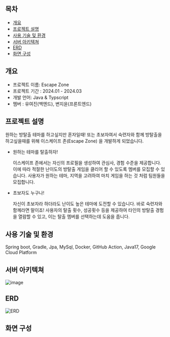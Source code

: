 ## 목차
  - [개요](#개요)
  - [프로젝트 설명](#프로젝트-설명)
  - [사용 기술 및 환경](#사용-기술-및-환경)
  - [서버 아키텍쳐](#서버-아키텍쳐)
  - [ERD](#ERD)
  - [화면 구성](#화면-구성)


## 개요
- 프로젝트 이름: Escape Zone
- 프로젝트 기간 : 2024.01 - 2024.03
- 개발 언어: Java & Typscript
- 멤버 : 유여진(백엔드), 변지윤(프론트엔드)

## 프로젝트 설명
원하는 방탈출 테마를 하고싶지만 혼자일때! 또는 초보자여서 숙련자와 함께 방탈출을 하고싶을때를 위해 이스케이프 존(Escape Zone) 을 개발하게 되었습니다.

* ﻿﻿원하는 테마를 탈출하자!
  
  이스케이프 존에서는 자신의 프로필을 생성하여 관심사, 경험 수준을 제공합니다. 이에 따라 적절한 난이도의 방탈출 게임을 클리어 할 수 있도록 멤버를 모집할 수 있습니다.
  사용자가 원하는 테마, 지역을 고려하여 마치 게임을 하는 것 처럼 팀원들을 모집합니다.
* ﻿﻿초보자도 누구나!
  
  자신이 초보자라 하더라도 난이도 높은 테마에 도전할 수 있습니다. 바로 숙련자와 함께라면 말이죠!
  사용자의 탈출 횟수, 성공횟수 등을 제공하여 타인의 방탈출 경험을 열람할 수 있고, 이는 탈출 멤버를 선택하는데 도움을 줍니다. 





## 사용 기술 및 환경
Spring boot, Gradle, Jpa, MySql, Docker, GitHub Action, Java17, Google Cloud Platform

## 서버 아키텍쳐
![image](https://github.com/escape-zone/escape-zone-BE/assets/90737926/dbe18e81-b43e-437f-87af-3e787be24472)


## ERD
![ERD](https://github.com/escape-zone/escape-zone-BE/assets/90737926/ffeca035-cfcd-4971-bc61-80d624e6fa92)


## 화면 구성
